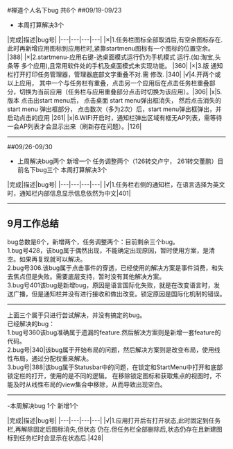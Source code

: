 #禅道个人名下bug 共6个 
##09/19-09/23
- 本周打算解决3个

|完成|描述|bug号|
|---|---|---|---|
|×|1.任务栏图标全部取消后,有空余图标存在.此时再新增应用图标到应用栏时,紧靠startmenu图标有一个图标的位置空余。 |388|
|×|2.startmenu-应用右键-选桌面模式运行仍为手机模式 运行.(如:淘宝,头条等 多个应用),且常用软件处的手机及桌面模式未实现功能。 |360|
|×|3.版 通知栏打开打印任务管理器，管理器底部文字重叠不对.需 修改. |340|
|√|4.开两个或以上应用， 其中一个与任务栏有重叠，点击另一个应用后在点击任务栏重叠部分，切换为当前应用（任务栏与应用重叠部分点击时切换为该应用）。|306|
|x|5.版本 点击出start menu后， 点击桌面 start menu弹出框消失， 然后点击消失的start menu 弹出框部分， 点击数次（多为2次）后，start menu弹出框弹出，并启动点击的应用 |261|
|x|6.WIFI开启时，通知栏弹出区域有框无AP列表，需等待一会AP列表才会显示出来（刷新存在问题）。|126|
***

##09/26-09/30
- 上周解决bug两个 新增一个  任务调整两个（126转交卢宁， 261转交董鹏）目前名下bug三个 本周打算解决3个

|完成|描述|bug号|
|---|---|---|---|
|√|1.任务栏右侧的通知栏，在语言选择为英文时，通知栏内部信息显示信息依然为中文|401|
***
## 9月工作总结
bug总数是6个，新增两个，任务调整两个：目前剩余三个bug。<br>
1.bug号428，该bug属于偶然出现，不能确定出现原因，暂时使用方案，是清空。如果再复现就可以解决。<br>
2.bug号306.该bug属于点击事件的穿透，已经使用的解决方案是事件消费，和失去焦点但是失败。需要底层支持，暂时没有其他解决方案。<br>
3.bug号401该bug是新增bug，原因是语言国际化失败，就是在改变语言时，发送广播，但是通知栏并没有进行接收和做出改变。锁定原因是国际化机制的错误。<br>
***
上面三个属于只进行尝试解决，并没有搞定的bug。<br>
已经解决的bug：<br>
1.bug号360该bug准确属于遗漏的feature.然后解决方案则是新增一套feature的代码。<br>
2.bug号|340|该bug属于开始布局的问题，然后解决方案则是改变布局，使用线性布局，通过分配权重来解决。<br>
3.bug号|388|该bug属于Statusbar中的问题，在锁定和StartMenu中打开和底部锁定栏的打开，使用的是不同的逻辑。
  在移除锁定图标和获取焦点的视图时，不能及时从线性布局的view集合中移除，从而导致出现空白。<br>
  ***
-本周解决bug 1个 新增1个 

|完成|描述|bug号|
|---|---|---|---|
|√|1.应用打开后有打开状态,此时固定到任务栏,再解除固定后图标消失,但状态 仍在.但任务栏全部删除后,状态仍存在且新建图标到任务栏时会显示在状态后.|428|
